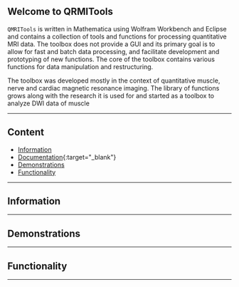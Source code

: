 ## Welcome to QRMITools

``QMRITools`` is written in Mathematica using Wolfram Workbench and Eclipse and contains a collection of tools and functions for processing quantitative MRI data. The toolbox does not provide a GUI and its primary goal is to allow for fast and batch data processing, and facilitate development and prototyping of new functions. The core of the toolbox contains various functions for data manipulation and restructuring.

The toolbox was developed mostly in the context of quantitative muscle, nerve and cardiac magnetic resonance imaging. The library of functions grows along with the research it is used for and started as a toolbox to analyze DWI data of muscle

***

## Content

* [Information](#information)
* [Documentation](\QMRITools\htmldoc\guide\QMRITools.html){:target="_blank"}
* [Demonstrations](#demonstrations)
* [Functionality](#functionality)

***

## Information

***

## Demonstrations

***

## Functionality

***